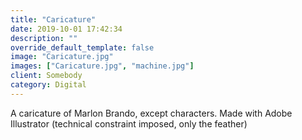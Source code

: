 ```yaml
---
title: "Caricature"
date: 2019-10-01 17:42:34
description: ""
override_default_template: false
image: "Caricature.jpg"
images: ["Caricature.jpg", "machine.jpg"]
client: Somebody
category: Digital
---
```


A caricature of Marlon Brando, except characters. Made with Adobe Illustrator (technical constraint imposed, only the feather)
